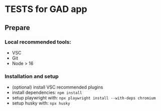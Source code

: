 # TESTS for GAD app

## Prepare

### Local recommended tools:
- VSC
- Git
- Node > 16

### Installation and setup
- (optional) install VSC recommended plugins
- install dependencies: `npm install`
- setup playwright with: `npx playwright install --with-deps chromium`
- setup husky with: `npx husky`
